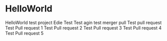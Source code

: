 # HelloWorld
HelloWorld test project
Edie Test
Test agin test merger pull
Test pull request
Test Pull request 1
Test Pull request 2
Test Pull request 3
Test Pull request 4
Test Pull request 5
